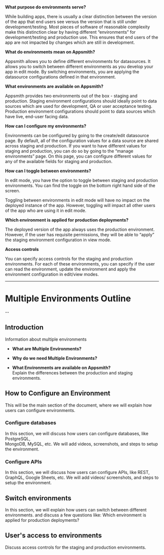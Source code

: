 **What purpose do environments serve?**

While building apps, there is usually a clear distinction between the version of the app that end users see versus the version that is still under development/testing. Most pieces of software of reasonable complexity make this distinction clear by having different “environments” for development/testing and production use. This ensures that end users of the app are not impacted by changes which are still in development.

**What do environments mean on Appsmith?**

Appsmith allows you to define different environments for datasources. It allows you to switch between different environments as you develop your app in edit mode. By switching environments, you are applying the datasource configurations defined in that environment.

**What environments are available on Appsmith?**

Appsmith provides two environments out of the box - staging and production. Staging environment configurations should ideally point to data sources which are used for development, QA or user acceptance testing. Production environment configurations should point to data sources which have live, end-user facing data.

**How can I configure my environments?**

Environments can be configured by going to the create/edit datasource page. By default, all of the configuration values for a data source are shared across staging and production. If you want to have different values for staging and production, you can do so by going to the “manage environments” page. On this page, you can configure different values for any of the available fields for staging and production.

**How can I toggle between environments?**

In edit mode, you have the option to toggle between staging and production environments. You can find the toggle on the bottom right hand side of the screen.

Toggling between environments in edit mode will have no impact on the deployed instance of the app. However, toggling will impact all other users of the app who are using it in edit mode.

**Which environment is applied for production deployments?**

The deployed version of the app always uses the production environment. However, if the user has requisite permissions, they will be able to “apply” the staging environment configuration in view mode.

**Access controls**

You can specify access controls for the staging and production environments. For each of these environments, you can specify if the user can read the environment, update the environment and apply the environment configuration in edit/view modes.


----------------------------------------------------
# Multiple Environments Outline
--

## Introduction

Information about multiple environments

* **What are Multiple Environments?**

* **Why do we need Multiple Environments?**

* **What Environments are available on Appsmith?**  
Explain the differences between the production and staging environments.

  
## How to Configure an Environment  
This will be the main section of the document, where we will explain how users can configure environments.  
### Configure databases  
In this section, we will discuss how users can configure databases, like PostgreSQL,  
MongoDB, MySQL, etc. We will add videos, screenshots, and steps to setup the environment.

  
### Configure APIs  
In this section, we will discuss how users can configure APIs, like REST, GraphQL, Google Sheets, etc. We will add videos/ screenshots, and steps to setup the environment.

  
## Switch environments  
In this section, we will explain how users can switch between different environments. and discuss a few questions like: Which environment is applied for production deployments?

## User's access to environments  
Discuss access controls for the staging and production environments.